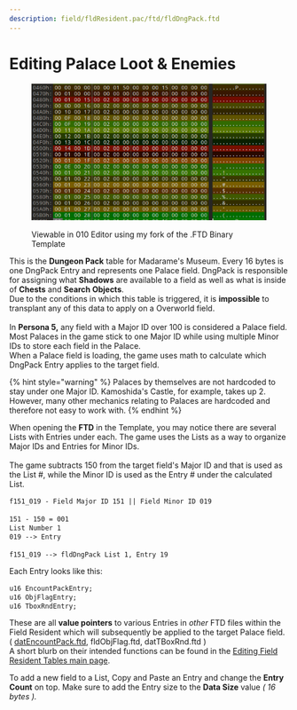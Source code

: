 ```yaml
---
description: field/fldResident.pac/ftd/fldDngPack.ftd
---
```


# Editing Palace Loot & Enemies

<figure><img src="../../.gitbook/assets/image (6).png" alt=""><figcaption><p>Viewable in 010 Editor using my fork of the .FTD Binary Template</p></figcaption></figure>

This is the **Dungeon Pack** table for Madarame's Museum. Every 16 bytes is one DngPack Entry and represents one Palace field. DngPack is responsible for assigning what **Shadows** are available to a field as well as what is inside of **Chests** and **Search Objects**. \
Due to the conditions in which this table is triggered, it is **impossible** to transplant any of this data to apply on a Overworld field.\
\
In **Persona 5,** any field with a Major ID over 100 is considered a Palace field. Most Palaces in the game stick to one Major ID while using multiple Minor IDs to store each field in the Palace. \
When a Palace field is loading, the game uses math to calculate which DngPack Entry applies to the target field.

{% hint style="warning" %}
Palaces by themselves are not hardcoded to stay under one Major ID. Kamoshida's Castle, for example, takes up 2. However, many other mechanics relating to Palaces are hardcoded and therefore not easy to work with.
{% endhint %}

When opening the **FTD** in the Template, you may notice there are several Lists with Entries under each. The game uses the Lists as a way to organize Major IDs and Entries for Minor IDs. \
\
The game subtracts 150 from the target field's Major ID and that is used as the List #, while the Minor ID is used as the Entry # under the calculated List.

```
f151_019 - Field Major ID 151 || Field Minor ID 019

151 - 150 = 001
List Number 1
019 --> Entry

f151_019 --> fldDngPack List 1, Entry 19
```

Each Entry looks like this:

```clike
u16 EncountPackEntry;
u16 ObjFlagEntry;
u16 TboxRndEntry;
```

These are all **value pointers** to various Entries in _other_ FTD files within the Field Resident which will subsequently be applied to the target Palace field. \
( [datEncountPack.ftd](datEncountPack.md), fldObjFlag.ftd, datTBoxRnd.ftd )\
A short blurb on their intended functions can be found in the [Editing Field Resident Tables main page](./).

To add a new field to a List, Copy and Paste an Entry and change the **Entry Count** on top. Make sure to add the Entry size to the **Data Size** value _( 16 bytes )._
